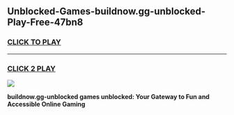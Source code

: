 
## Unblocked-Games-buildnow.gg-unblocked-Play-Free-47bn8
<h3>
<a href="https://premium76.site?title=buildnow.gg-unblocked&ref=18A1">CLICK TO PLAY</a></h3>
<hr>

<h3>
<a href="https://premium76.site?title=buildnow.gg-unblocked&ref=18A1">CLICK 2 PLAY</a>
  
</h3>

<a href="https://premium76.site?title=buildnow.gg-unblocked&ref=18A1"><img src="https://clearcache.store/games.png"></a>


**buildnow.gg-unblocked games unblocked: Your Gateway to Fun and Accessible Online Gaming**
